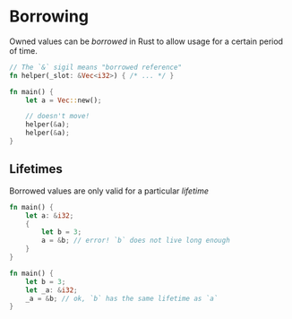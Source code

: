 # Borrowing

Owned values can be *borrowed* in Rust to allow usage for a certain period of time.

```rust
// The `&` sigil means "borrowed reference"
fn helper(_slot: &Vec<i32>) { /* ... */ }

fn main() {
    let a = Vec::new();

    // doesn't move!
    helper(&a);
    helper(&a);
}
```

## Lifetimes

Borrowed values are only valid for a particular *lifetime*

```rust
fn main() {
    let a: &i32;
    {
        let b = 3;
        a = &b; // error! `b` does not live long enough
    }
}
```

```rust
fn main() {
    let b = 3;
    let _a: &i32;
    _a = &b; // ok, `b` has the same lifetime as `a`
}
```
